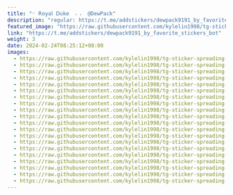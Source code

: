 ```yaml
---
title: "◜ 𝖱𝗈𝗒𝖺𝗅 𝖣𝗎𝗄𝖾  ៸ ៸  @DewPack"
description: "regular: https://t.me/addstickers/dewpack9191_by_favorite_stickers_bot"
featured_image: "https://raw.githubusercontent.com/kylelin1998/tg-sticker-spreading-worldwide-images/main/img/bc761373-1f33-42f7-ab29-3967838045e4.jpg"
link: "https://t.me/addstickers/dewpack9191_by_favorite_stickers_bot"
weight: 3
date: 2024-02-24T08:25:12+08:00
images:
  - https://raw.githubusercontent.com/kylelin1998/tg-sticker-spreading-worldwide-images/main/img/bc761373-1f33-42f7-ab29-3967838045e4.jpg
  - https://raw.githubusercontent.com/kylelin1998/tg-sticker-spreading-worldwide-images/main/img/9315a05d-3da4-4568-b3bb-f1b6087e657c.jpg
  - https://raw.githubusercontent.com/kylelin1998/tg-sticker-spreading-worldwide-images/main/img/cf9aa4bb-47ae-4bfd-afa4-90d94cc7a5a6.jpg
  - https://raw.githubusercontent.com/kylelin1998/tg-sticker-spreading-worldwide-images/main/img/afc004dc-3a87-4abf-b799-8d5d5b92b3a0.jpg
  - https://raw.githubusercontent.com/kylelin1998/tg-sticker-spreading-worldwide-images/main/img/6a885fa6-0111-48d7-a057-9151e7d3a940.jpg
  - https://raw.githubusercontent.com/kylelin1998/tg-sticker-spreading-worldwide-images/main/img/0a484dd3-bc2f-49b8-abde-adac14e99b10.jpg
  - https://raw.githubusercontent.com/kylelin1998/tg-sticker-spreading-worldwide-images/main/img/a0da9dfe-22af-4b01-8a60-b2218f9e511c.jpg
  - https://raw.githubusercontent.com/kylelin1998/tg-sticker-spreading-worldwide-images/main/img/94c6607d-2650-4eec-8a3a-acb825fa7a00.jpg
  - https://raw.githubusercontent.com/kylelin1998/tg-sticker-spreading-worldwide-images/main/img/3a988501-8415-4a0f-82ea-2489d80a4714.jpg
  - https://raw.githubusercontent.com/kylelin1998/tg-sticker-spreading-worldwide-images/main/img/bf90e317-6368-483c-83be-fa4a4119ae01.jpg
  - https://raw.githubusercontent.com/kylelin1998/tg-sticker-spreading-worldwide-images/main/img/0e23456c-fb4a-4d1a-8fa7-183d6c9932b0.jpg
  - https://raw.githubusercontent.com/kylelin1998/tg-sticker-spreading-worldwide-images/main/img/2e3b0352-24be-4caa-9323-1021fc32cdfe.jpg
  - https://raw.githubusercontent.com/kylelin1998/tg-sticker-spreading-worldwide-images/main/img/c6a0e676-2b88-430e-91ec-da2cd12cb884.jpg
  - https://raw.githubusercontent.com/kylelin1998/tg-sticker-spreading-worldwide-images/main/img/b96e6b1f-8163-4efd-93f6-b79982aa5836.jpg
  - https://raw.githubusercontent.com/kylelin1998/tg-sticker-spreading-worldwide-images/main/img/54272f2e-147d-4a4a-8dd1-14936bd4b0a9.jpg
  - https://raw.githubusercontent.com/kylelin1998/tg-sticker-spreading-worldwide-images/main/img/716f89ee-e11d-4fd4-869c-0b5bf92473f1.jpg
  - https://raw.githubusercontent.com/kylelin1998/tg-sticker-spreading-worldwide-images/main/img/72420670-1243-4df2-8e6a-91a57e0bdea7.jpg
  - https://raw.githubusercontent.com/kylelin1998/tg-sticker-spreading-worldwide-images/main/img/b67b3d54-4e12-4ce2-b7a7-19df90c6dbf8.jpg
  - https://raw.githubusercontent.com/kylelin1998/tg-sticker-spreading-worldwide-images/main/img/1606f2de-16c1-492a-922e-fb0d1b6f932d.jpg
  - https://raw.githubusercontent.com/kylelin1998/tg-sticker-spreading-worldwide-images/main/img/e61d380d-5d67-4321-a987-c40fa7fcf134.jpg
---
```

